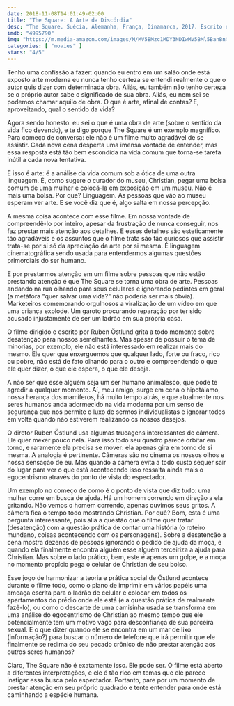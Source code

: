 ```yaml
---
date: 2018-11-08T14:01:49-02:00
title: "The Square: A Arte da Discórdia"
desc: "The Square. Suécia, Alemanha, França, Dinamarca, 2017. Escrito e dirigido por Ruben Östlund. Com Claes Bang, Elisabeth Moss, Dominic West. Arte, sociedade, alternativo."
imdb: "4995790"
img: "https://m.media-amazon.com/images/M/MV5BMzc1MDY3NDIwMV5BMl5BanBnXkFtZTgwNzkwNzU0MzI@._V1_SY150_CR0,0,101,150_.jpg"
categories: [ "movies" ]
stars: "4/5"
---
```

Tenho uma confissão a fazer: quando eu entro em um salão onde está exposto arte moderna eu nunca tenho certeza se entendi realmente o que o autor quis dizer com determinada obra. Aliás, eu também não tenho certeza se o próprio autor sabe o significado de sua obra. Aliás, eu nem sei se podemos chamar aquilo de obra. O que é arte, afinal de contas? E, aproveitando, qual o sentido da vida?

Agora sendo honesto: eu sei o que é uma obra de arte (sobre o sentido da vida fico devendo), e te digo porque The Square é um exemplo magnífico. Para começo de conversa: ele não é um filme muito agradável de se assistir. Cada nova cena desperta uma imensa vontade de entender, mas essa resposta está tão bem escondida na vida comum que torna-se tarefa inútil a cada nova tentativa.

E isso é arte: é a análise da vida comum sob a ótica de uma outra linguagem. É, como sugere o curador do museu, Christian, pegar uma bolsa comum de uma mulher e colocá-la em exposição em um museu. Não é mais uma bolsa. Por que? Linguagem. As pessoas que vão ao museu esperam ver arte. E se você diz que é, algo salta em nossa percepção.

A mesma coisa acontece com esse filme. Em nossa vontade de compreendê-lo por inteiro, apesar da frustração de nunca conseguir, nos faz prestar mais atenção aos detalhes. E esses detalhes são esteticamente tão agradáveis e os assuntos que o filme trata são tão curiosos que assistir trata-se por si só da apreciação da arte por si mesma. É linguagem cinematográfica sendo usada para entendermos algumas questões primordiais do ser humano.

E por prestarmos atenção em um filme sobre pessoas que não estão prestando atenção é que The Square se torna uma obra de arte. Pessoas andando na rua olhando para seus celulares e ignorando pedintes em geral (a metáfora "quer salvar uma vida?" não poderia ser mais óbvia). Marketeiros comemorando orgulhosos a viralização de um vídeo em que uma criança explode. Um garoto procurando reparação por ter sido acusado injustamente de ser um ladrão em sua própria casa.

O filme dirigido e escrito por Ruben Östlund grita a todo momento sobre desatenção para nossos semelhantes. Mas apesar de possuir o tema de minorias, por exemplo, ele não está interessado em realizar mais do mesmo. Ele quer que enxerguemos que qualquer lado, forte ou fraco, rico ou pobre, não está de fato olhando para o outro e compreendendo o que ele quer dizer, o que ele espera, o que ele deseja.

A não ser que esse alguém seja um ser humano animalesco, que pode te agredir a qualquer momento. Aí, meu amigo, surge em cena o hipotálamo, nossa herança dos mamíferos, há muito tempo atrás, e que atualmente nos seres humanos anda adormecido na vida moderna por um senso de segurança que nos permite o luxo de sermos individualistas e ignorar todos em volta quando não estiverem realizando os nossos desejos.

O diretor Ruben Östlund usa algumas trucagens interessantes de câmera. Ele quer mexer pouco nela. Para isso todo seu quadro parece orbitar em torno, e raramente ela precisa se mover: ela apenas gira em torno de si mesma. A analogia é pertinente. Câmeras são no cinema os nossos olhos e nossa sensação de eu. Mas quando a câmera evita a todo custo sequer sair do lugar para ver o que está acontecendo isso ressalta ainda mais o egocentrismo através do ponto de vista do espectador.

Um exemplo no começo de como é o ponto de vista que diz tudo: uma mulher corre em busca de ajuda. Há um homem correndo em direção a ela gritando. Não vemos o homem correndo, apenas ouvimos seus gritos. A câmera fica o tempo todo mostrando Christian. Por quê? Bom, esta é uma pergunta interessante, pois alia a questão que o filme quer tratar (desatenção) com a questão prática de contar uma história (o roteiro mundano, coisas acontecendo com os personagens). Sobre a desatenção a cena mostra dezenas de pessoas ignorando o pedido de ajuda da moça, e quando ela finalmente encontra alguém esse alguém terceiriza a ajuda para Christian. Mas sobre o lado prático, bem, este é apenas um golpe, e a moça no momento propício pega o celular de Christian de seu bolso.

Esse jogo de harmonizar a teoria e prática social de Östlund acontece durante o filme todo, como o plano de imprimir em vários papéis uma ameaça escrita para o ladrão de celular e colocar em todos os apartamentos do prédio onde ele está (e a questão prática de realmente fazê-lo), ou como o descarte de uma camisinha usada se transforma em uma análise do egocentrismo de Christian ao mesmo tempo que ele potencialmente tem um motivo vago para desconfiança de sua parceira sexual. E o que dizer quando ele se encontra em um mar de lixo (informação?) para buscar o número de telefone que irá permitir que ele finalmente se redima do seu pecado crônico de não prestar atenção aos outros seres humanos?

Claro, The Square não é exatamente isso. Ele pode ser. O filme está aberto a diferentes interpretações, e ele é tão rico em temas que ele parece instigar essa busca pelo espectador. Portanto, pare por um momento de prestar atenção em seu próprio quadrado e tente entender para onde está caminhando a espécie humana.
